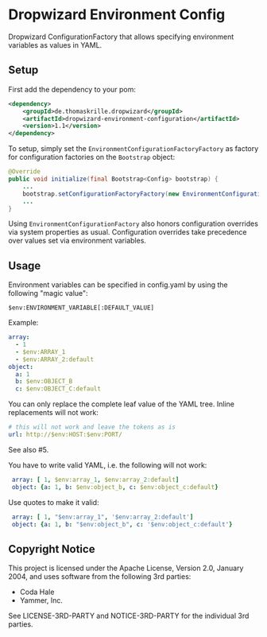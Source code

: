 Dropwizard Environment Config
=============================

Dropwizard ConfigurationFactory that allows specifying environment variables as
values in YAML.

Setup
-----

First add the dependency to your pom:

```xml
<dependency>
    <groupId>de.thomaskrille.dropwizard</groupId>
    <artifactId>dropwizard-environment-configuration</artifactId>
    <version>1.1</version>
</dependency>
```

To setup, simply set the `EnvironmentConfigurationFactoryFactory` as factory
for configuration factories on the `Bootstrap` object:

```java
@Override
public void initialize(final Bootstrap<Config> bootstrap) {
    ...
    bootstrap.setConfigurationFactoryFactory(new EnvironmentConfigurationFactoryFactory());
    ...
}
```

Using `EnvironmentConfigurationFactory` also honors configuration overrides
via system properties as usual. Configuration overrides take precedence over
values set via environment variables.

Usage
-----

Environment variables can be specified in config.yaml by using the following
"magic value":

```
$env:ENVIRONMENT_VARIABLE[:DEFAULT_VALUE]
```

Example:

```yaml
array:
  - 1
  - $env:ARRAY_1
  - $env:ARRAY_2:default
object:
  a: 1
  b: $env:OBJECT_B
  c: $env:OBJECT_C:default
```

You can only replace the complete leaf value of the YAML tree. Inline
replacements will not work:

```yaml
# this will not work and leave the tokens as is
url: http://$env:HOST:$env:PORT/
```

See also #5.

You have to write valid YAML, i.e. the following will not work:

```yaml
 array: [ 1, $env:array_1, $env:array_2:default]
 object: {a: 1, b: $env:object_b, c: $env:object_c:default}
```

Use quotes to make it valid:

```yaml
 array: [ 1, "$env:array_1", '$env:array_2:default']
 object: {a: 1, b: "$env:object_b", c: '$env:object_c:default'}
```

Copyright Notice
----------------

This project is licensed under the Apache License, Version 2.0, January 2004,
and uses software from the following 3rd parties:

- Coda Hale
- Yammer, Inc.

See LICENSE-3RD-PARTY and NOTICE-3RD-PARTY for the individual 3rd parties.
